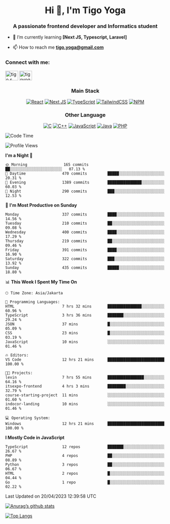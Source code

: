 
<h1 align="center">Hi 👋, I'm Tigo Yoga</h1>
<h3 align="center">A passionate frontend developer and Informatics student</h3>

- 🌱 I’m currently learning **[Next JS, Typescript, Laravel]**

- 📫 How to reach me **tigo.yoga@gmail.com**

<h3 align="left">Connect with me:</h3>
<p align="left">
<a href="https://linkedin.com/in/tigo s yoga" target="blank"><img align="center" src="https://raw.githubusercontent.com/rahuldkjain/github-profile-readme-generator/master/src/images/icons/Social/linked-in-alt.svg" alt="tigo s yoga" height="30" width="40" /></a>
<a href="https://instagram.com/tigoyoga" target="blank"><img align="center" src="https://raw.githubusercontent.com/rahuldkjain/github-profile-readme-generator/master/src/images/icons/Social/instagram.svg" alt="tigoyoga" height="30" width="40" /></a>
</p>



<h3 align="center">Main Stack</h3>
<div align="center">
  
  <a href="">![React](https://img.shields.io/badge/react-%2320232a.svg?style=for-the-badge&logo=react&logoColor=%2361DAFB)</a>
  <a href="">![Next JS](https://img.shields.io/badge/Next-black?style=for-the-badge&logo=next.js&logoColor=white)</a>
   <a href="">![TypeScript](https://img.shields.io/badge/typescript-%23007ACC.svg?style=for-the-badge&logo=typescript&logoColor=white)</a>
  <a href="">![TailwindCSS](https://img.shields.io/badge/tailwindcss-%2338B2AC.svg?style=for-the-badge&logo=tailwind-css&logoColor=white)</a>
  <a href="">![NPM](https://img.shields.io/badge/NPM-%23000000.svg?style=for-the-badge&logo=npm&logoColor=white)</a>
</div>
<h3 align="center">Other Language</h3>
<div align="center">
  
  <a href="">![C](https://img.shields.io/badge/c-%2300599C.svg?style=for-the-badge&logo=c&logoColor=white)</a>
  <a href="">![C++](https://img.shields.io/badge/c++-%2300599C.svg?style=for-the-badge&logo=c%2B%2B&logoColor=white)</a>
  <a href="">![JavaScript](https://img.shields.io/badge/javascript-%23323330.svg?style=for-the-badge&logo=javascript&logoColor=%23F7DF1E)</a>
  <a href="">![Java](https://img.shields.io/badge/java-%23ED8B00.svg?style=for-the-badge&logo=java&logoColor=white)</a>
  <a href="">![PHP](https://img.shields.io/badge/php-%23777BB4.svg?style=for-the-badge&logo=php&logoColor=white)</a>
</div>

<!--START_SECTION:waka-->
![Code Time](http://img.shields.io/badge/Code%20Time-322%20hrs%203%20mins-blue)

![Profile Views](http://img.shields.io/badge/Profile%20Views-4-blue)

**I'm a Night 🦉** 

```text
🌞 Morning                165 commits         ██░░░░░░░░░░░░░░░░░░░░░░░   07.13 % 
🌆 Daytime                470 commits         █████░░░░░░░░░░░░░░░░░░░░   20.31 % 
🌃 Evening                1389 commits        ███████████████░░░░░░░░░░   60.03 % 
🌙 Night                  290 commits         ███░░░░░░░░░░░░░░░░░░░░░░   12.53 % 
```
📅 **I'm Most Productive on Sunday** 

```text
Monday                   337 commits         ████░░░░░░░░░░░░░░░░░░░░░   14.56 % 
Tuesday                  210 commits         ██░░░░░░░░░░░░░░░░░░░░░░░   09.08 % 
Wednesday                400 commits         ████░░░░░░░░░░░░░░░░░░░░░   17.29 % 
Thursday                 219 commits         ██░░░░░░░░░░░░░░░░░░░░░░░   09.46 % 
Friday                   391 commits         ████░░░░░░░░░░░░░░░░░░░░░   16.90 % 
Saturday                 322 commits         ███░░░░░░░░░░░░░░░░░░░░░░   13.92 % 
Sunday                   435 commits         █████░░░░░░░░░░░░░░░░░░░░   18.80 % 
```


📊 **This Week I Spent My Time On** 

```text
🕑︎ Time Zone: Asia/Jakarta

💬 Programming Languages: 
HTML                     7 hrs 32 mins       ███████████████░░░░░░░░░░   60.96 % 
TypeScript               3 hrs 36 mins       ███████░░░░░░░░░░░░░░░░░░   29.24 % 
JSON                     37 mins             █░░░░░░░░░░░░░░░░░░░░░░░░   05.09 % 
CSS                      23 mins             █░░░░░░░░░░░░░░░░░░░░░░░░   03.19 % 
JavaScript               10 mins             ░░░░░░░░░░░░░░░░░░░░░░░░░   01.46 % 

🔥 Editors: 
VS Code                  12 hrs 21 mins      █████████████████████████   100.00 % 

🐱‍💻 Projects: 
levin                    7 hrs 55 mins       ████████████████░░░░░░░░░   64.16 % 
itsexpo-frontend         4 hrs 3 mins        ████████░░░░░░░░░░░░░░░░░   32.79 % 
course-starting-project  11 mins             ░░░░░░░░░░░░░░░░░░░░░░░░░   01.60 % 
indocor-landing          10 mins             ░░░░░░░░░░░░░░░░░░░░░░░░░   01.46 % 

💻 Operating System: 
Windows                  12 hrs 21 mins      █████████████████████████   100.00 % 
```

**I Mostly Code in JavaScript** 

```text
TypeScript               12 repos            ███████░░░░░░░░░░░░░░░░░░   26.67 % 
PHP                      4 repos             ██░░░░░░░░░░░░░░░░░░░░░░░   08.89 % 
Python                   3 repos             ██░░░░░░░░░░░░░░░░░░░░░░░   06.67 % 
HTML                     2 repos             █░░░░░░░░░░░░░░░░░░░░░░░░   04.44 % 
Go                       1 repo              █░░░░░░░░░░░░░░░░░░░░░░░░   02.22 % 
```




 Last Updated on 20/04/2023 12:39:58 UTC
<!--END_SECTION:waka-->

[![Anurag’s github stats](https://github-readme-stats.vercel.app/api?username=tigoyoga)](https://github.com/tigoyoga)

[![Top Langs](https://github-readme-stats.vercel.app/api/top-langs/?username=tigoyoga&layout=compact)](https://github.com/tigoyoga)
